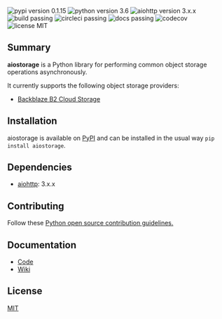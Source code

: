 ﻿![pypi version 0.1.15](https://img.shields.io/badge/pypi-v0.1.15-orange.svg)
![python version 3.6](https://img.shields.io/badge/python-3.6-blue.svg)
![aiohttp version 3.x.x](https://img.shields.io/badge/aiohttp-3.x.x-blue.svg)
![build passing](https://img.shields.io/badge/build-passing-brightgreen.svg) 
![circleci passing](https://img.shields.io/badge/circleci-passing-brightgreen.svg)
![docs passing](https://img.shields.io/badge/docs-passing-brightgreen.svg)
![codecov](https://codecov.io/gh/grking8/aiostorage/branch/master/graph/badge.svg)
![license MIT](https://img.shields.io/badge/License-MIT-blue.svg)


## Summary

**aiostorage** is a Python library for performing common object storage 
operations asynchronously.

It currently supports the following object storage providers:

- [Backblaze B2 Cloud Storage](https://www.backblaze.com/b2/cloud-storage.html)

## Installation

aiostorage is available on [PyPI](https://pypi.python.org/pypi/aiostorage/) and can be installed in the usual way `pip install aiostorage`.

## Dependencies

- [aiohttp](https://aiohttp.readthedocs.io/en/stable/): 3.x.x

## Contributing

Follow these [Python open source contribution guidelines.](https://guyrking.com/2018/03/18/open-source-python-with-github-and-conda.html)

## Documentation

- [Code](http://aiostorage.readthedocs.io/)
- [Wiki](https://family-guy.github.io/aiostorage-wiki/)

## License

[MIT](http://opensource.org/licenses/MIT)
